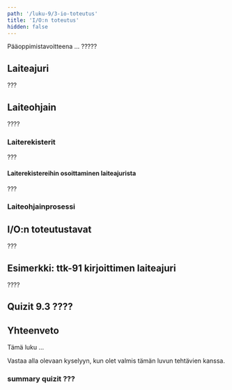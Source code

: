 ```yaml
---
path: '/luku-9/3-io-toteutus'
title: 'I/O:n toteutus'
hidden: false
---
```


<div>
<lead>Pääoppimistavoitteena ... ?????
</lead>
</div>

## Laiteajuri
???

## Laiteohjain
????

### Laiterekisterit
???

#### Laiterekistereihin osoittaminen laiteajurista
???

###  Laiteohjainprosessi


## I/O:n toteutustavat
???

## Esimerkki: ttk-91 kirjoittimen laiteajuri
????

## Quizit 9.3 ????
<!--  quizit 9.3.???  -->
<div><quiznator id="5caf0493fd9fd71425c6d6c6"></quiznator></div>

## Yhteenveto
Tämä luku ...

Vastaa alla olevaan kyselyyn, kun olet valmis tämän luvun tehtävien kanssa.

### summary quizit ???

<div><quiznator id="5caf0493fd9fd71425c6d6c6"></quiznator></div>

